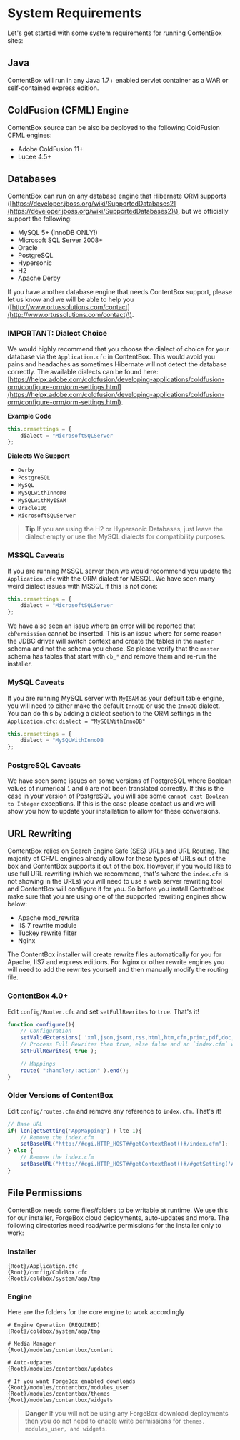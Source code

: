 # System Requirements

Let's get started with some system requirements for running ContentBox sites:

## Java

ContentBox will run in any Java 1.7+ enabled servlet container as a WAR or self-contained express edition.

## ColdFusion \(CFML\) Engine

ContentBox source can be also be deployed to the following ColdFusion CFML engines:

* Adobe ColdFusion 11+
* Lucee 4.5+

## Databases

ContentBox can run on any database engine that Hibernate ORM supports \([https://developer.jboss.org/wiki/SupportedDatabases2](https://developer.jboss.org/wiki/SupportedDatabases2)\), but we officially support the following:

* MySQL 5+ \(InnoDB ONLY!\)
* Microsoft SQL Server 2008+
* Oracle
* PostgreSQL
* Hypersonic
* H2
* Apache Derby

If you have another database engine that needs ContentBox support, please let us know and we will be able to help you \([http://www.ortussolutions.com/contact](http://www.ortussolutions.com/contact)\).

### IMPORTANT: Dialect Choice

We would highly recommend that you choose the dialect of choice for your database via the `Application.cfc` in ContentBox. This would avoid you pains and headaches as sometimes Hibernate will not detect the database correctly. The available dialects can be found here: [https://helpx.adobe.com/coldfusion/developing-applications/coldfusion-orm/configure-orm/orm-settings.html](https://helpx.adobe.com/coldfusion/developing-applications/coldfusion-orm/configure-orm/orm-settings.html).

**Example Code**

```javascript
this.ormsettings = {
    dialect = "MicrosoftSQLServer
};
```

**Dialects We Support**

* `Derby`
* `PostgreSQL`
* `MySQL`
* `MySQLwithInnoDB`
* `MySQLwithMyISAM`
* `Oracle10g`
* `MicrosoftSQLServer`

> **Tip** If you are using the H2 or Hypersonic Databases, just leave the dialect empty or use the MySQL dialects for compatibility purposes.

### MSSQL Caveats

If you are running MSSQL server then we would recommend you update the `Application.cfc` with the ORM dialect for MSSQL. We have seen many weird dialect issues with MSSQL if this is not done:

```javascript
this.ormsettings = {
    dialect = "MicrosoftSQLServer
};
```

We have also seen an issue where an error will be reported that `cbPermission` cannot be inserted. This is an issue where for some reason the JDBC driver will switch context and create the tables in the `master` schema and not the schema you chose. So please verify that the `master` schema has tables that start with `cb_*` and remove them and re-run the installer.

### MySQL Caveats

If you are running MySQL server with `MyISAM` as your default table engine, you will need to either make the default `InnoDB` or use the `InnoDB` dialect. You can do this by adding a dialect section to the ORM settings in the `Application.cfc`: `dialect = "MySQLWithInnoDB"`

```javascript
this.ormsettings = {
    dialect = "MySQLWithInnoDB
};
```

### PostgreSQL Caveats

We have seen some issues on some versions of PostgreSQL where Boolean values of numerical `1` and `0` are not been translated correctly. If this is the case in your version of PostgreSQL you will see some `cannot cast Boolean to Integer` exceptions. If this is the case please contact us and we will show you how to update your installation to allow for these conversions.

## URL Rewriting

ContentBox relies on Search Engine Safe \(SES\) URLs and URL Routing. The majority of CFML engines already allow for these types of URLs out of the box and ContentBox supports it out of the box. However, if you would like to use full URL rewriting \(which we recommend, that's where the `index.cfm` is not showing in the URLs\) you will need to use a web server rewriting tool and ContentBox will configure it for you. So before you install Contentbox make sure that you are using one of the supported rewriting engines show below:

* Apache mod\_rewrite
* IIS 7 rewrite module
* Tuckey rewrite filter
* Nginx

The ContentBox installer will create rewrite files automatically for you for Apache, IIS7 and express editions. For Nginx or other rewrite engines you will need to add the rewrites yourself and then manually modify the routing file.

### ContentBox 4.0+

Edit `config/Router.cfc` and set `setFullRewrites` to `true`. That's it!

```javascript
function configure(){
    // Configuration
    setValidExtensions( 'xml,json,jsont,rss,html,htm,cfm,print,pdf,doc,txt' );
    // Process Full Rewrites then true, else false and an `index.cfm` will always be included in URLs
    setFullRewrites( true );

    // Mappings
    route( ":handler/:action" ).end();
}
```

### Older Versions of ContentBox

Edit `config/routes.cfm` and remove any reference to `index.cfm`. That's it!

```javascript
// Base URL
if( len(getSetting('AppMapping') ) lte 1){
    // Remove the index.cfm
    setBaseURL("http://#cgi.HTTP_HOST##getContextRoot()#/index.cfm");
} else {
    // Remove the index.cfm
    setBaseURL("http://#cgi.HTTP_HOST##getContextRoot()#/#getSetting('AppMapping')#/index.cfm");
}
```

## File Permissions

ContentBox needs some files/folders to be writable at runtime. We use this for our installer, ForgeBox cloud deployments, auto-updates and more. The following directories need read/write permissions for the installer only to work:

### Installer

```text
{Root}/Application.cfc
{Root}/config/ColdBox.cfc
{Root}/coldbox/system/aop/tmp
```

### Engine

Here are the folders for the core engine to work accordingly

```text
# Engine Operation (REQUIRED)
{Root}/coldbox/system/aop/tmp

# Media Manager
{Root}/modules/contentbox/content

# Auto-udpates
{Root}/modules/contentbox/updates

# If you want ForgeBox enabled downloads
{Root}/modules/contentbox/modules_user
{Root}/modules/contentbox/themes
{Root}/modules/contentbox/widgets
```

> **Danger** If you will not be using any ForgeBox download deployments then you do not need to enable write permissions for `themes, modules_user, and widgets`.

